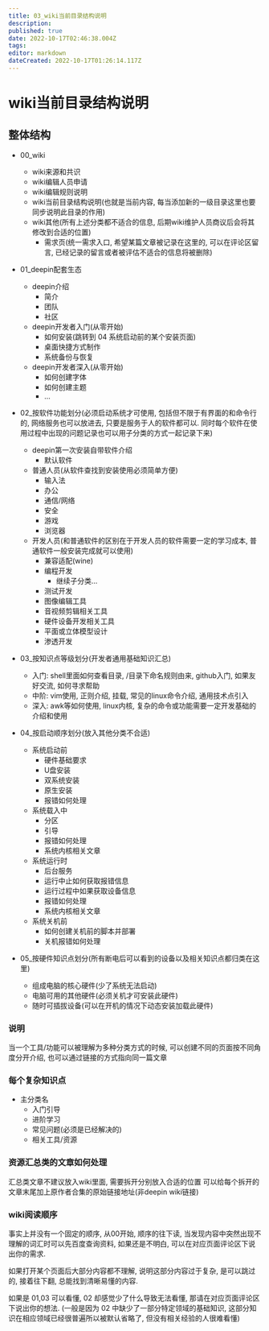 ```yaml
---
title: 03_wiki当前目录结构说明
description: 
published: true
date: 2022-10-17T02:46:38.004Z
tags: 
editor: markdown
dateCreated: 2022-10-17T01:26:14.117Z
---
```


# wiki当前目录结构说明

## 整体结构

* 00_wiki
	* wiki来源和共识
	* wiki编辑人员申请
	* wiki编辑规则说明
	* wiki当前目录结构说明(也就是当前内容, 每当添加新的一级目录这里也要同步说明此目录的作用)
	* wiki其他(所有上述分类都不适合的信息, 后期wiki维护人员商议后会将其修改到合适的位置)
		* 需求页(统一需求入口, 希望某篇文章被记录在这里的, 可以在评论区留言, 已经记录的留言或者被评估不适合的信息将被删除)

* 01_deepin配套生态
	* deepin介绍
		* 简介
		* 团队
		* 社区
	* deepin开发者入门(从零开始)
		* 如何安装(跳转到 04 系统启动前的某个安装页面)
		* 桌面快捷方式制作
		* 系统备份与恢复
	* deepin开发者深入(从零开始)
		* 如何创建字体
		* 如何创建主题
		* ...

* 02_按软件功能划分(必须启动系统才可使用, 包括但不限于有界面的和命令行的, 网络服务也可以放进去, 只要是服务于人的软件都可以. 同时每个软件在使用过程中出现的问题记录也可以用子分类的方式一起记录下来)
	* deepin第一次安装自带软件介绍
		* 默认软件
	* 普通人员(从软件查找到安装使用必须简单方便)
		* 输入法
		* 办公
		* 通信/网络
		* 安全
		* 游戏
		* 浏览器
	* 开发人员(和普通软件的区别在于开发人员的软件需要一定的学习成本, 普通软件一般安装完成就可以使用)
		* 兼容适配(wine)
		* 编程开发
			* 继续子分类...
		* 测试开发
		* 图像编辑工具
		* 音视频剪辑相关工具
		* 硬件设备开发相关工具
		* 平面或立体模型设计
		* 渗透开发

* 03_按知识点等级划分(开发者通用基础知识汇总)
	* 入门: shell里面如何查看目录, /目录下命名规则由来, github入门, 如果友好交流, 如何寻求帮助
	* 中阶: vim使用, 正则介绍, 挂载, 常见的linux命令介绍, 通用技术点引入
	* 深入: awk等如何使用, linux内核, 复杂的命令或功能需要一定开发基础的介绍和使用

* 04_按启动顺序划分(放入其他分类不合适)
	* 系统启动前
		* 硬件基础要求
		* U盘安装
		* 双系统安装
		* 原生安装
		* 报错如何处理
	* 系统载入中
		* 分区
		* 引导
		* 报错如何处理
		* 系统内核相关文章
	* 系统运行时
		* 后台服务
		* 运行中止如何获取报错信息
		* 运行过程中如果获取设备信息
		* 报错如何处理
		* 系统内核相关文章
	* 系统关机前
		* 如何创建关机前的脚本并部署
		* 关机报错如何处理

* 05_按硬件知识点划分(所有断电后可以看到的设备以及相关知识点都归类在这里)
	* 组成电脑的核心硬件(少了系统无法启动)
	* 电脑可用的其他硬件(必须关机才可安装此硬件)
	* 随时可插拔设备(可以在开机的情况下动态安装加载此硬件)


	





### 说明
当一个工具/功能可以被理解为多种分类方式的时候, 
可以创建不同的页面按不同角度分开介绍,
也可以通过链接的方式指向同一篇文章



### 每个复杂知识点
* 主分类名
	* 入门引导
	* 进阶学习
	* 常见问题(必须是已经解决的)
	* 相关工具/资源


### 资源汇总类的文章如何处理
汇总类文章不建议放入wiki里面, 需要拆开分别放入合适的位置
可以给每个拆开的文章末尾加上原作者合集的原始链接地址(非deepin wiki链接)
	

### wiki阅读顺序
事实上并没有一个固定的顺序, 从00开始, 顺序的往下读, 当发现内容中突然出现不理解的词汇时可以先百度查询资料, 如果还是不明白, 可以在对应页面评论区下说出你的需求. 

如果打开某个页面后大部分内容都不理解, 说明这部分内容过于复杂, 是可以跳过的, 接着往下翻, 总能找到清晰易懂的内容. 

如果是 01,03 可以看懂, 02 却感觉少了什么导致无法看懂, 那请在对应页面评论区下说出你的想法. (一般是因为 02 中缺少了一部分特定领域的基础知识, 这部分知识在相应领域已经很普遍所以被默认省略了, 但没有相关经验的人很难看懂)


